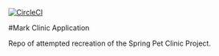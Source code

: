 [![CircleCI](https://circleci.com/gh/markvaradi94/mark-clinic.svg?style=svg)](https://circleci.com/gh/markvaradi94/mark-clinic)

#Mark Clinic Application

Repo of attempted recreation of the Spring Pet Clinic Project.

